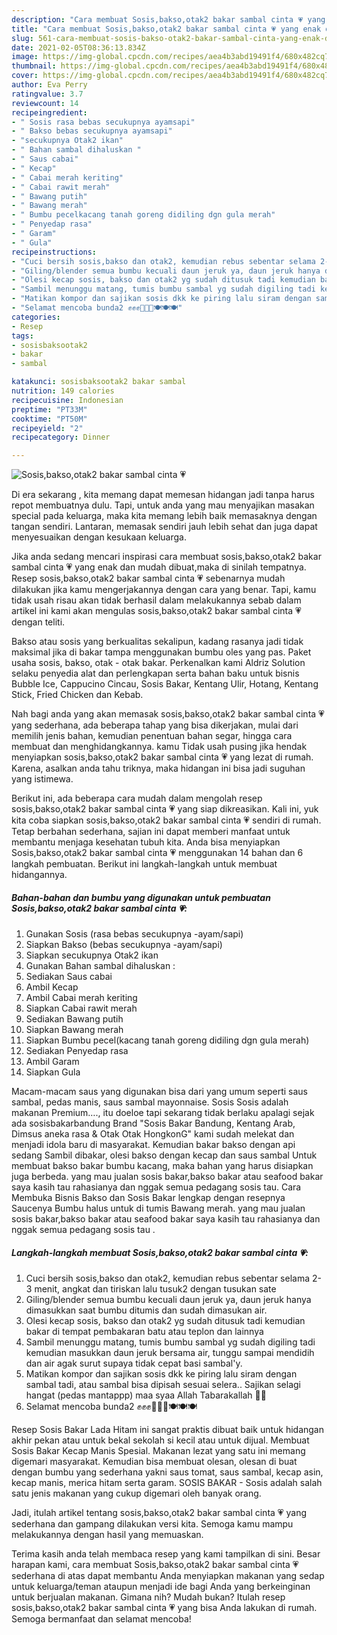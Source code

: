 ```yaml
---
description: "Cara membuat Sosis,bakso,otak2 bakar sambal cinta 💗 yang enak dan Mudah Dibuat"
title: "Cara membuat Sosis,bakso,otak2 bakar sambal cinta 💗 yang enak dan Mudah Dibuat"
slug: 561-cara-membuat-sosis-bakso-otak2-bakar-sambal-cinta-yang-enak-dan-mudah-dibuat
date: 2021-02-05T08:36:13.834Z
image: https://img-global.cpcdn.com/recipes/aea4b3abd19491f4/680x482cq70/sosisbaksootak2-bakar-sambal-cinta-💗-foto-resep-utama.jpg
thumbnail: https://img-global.cpcdn.com/recipes/aea4b3abd19491f4/680x482cq70/sosisbaksootak2-bakar-sambal-cinta-💗-foto-resep-utama.jpg
cover: https://img-global.cpcdn.com/recipes/aea4b3abd19491f4/680x482cq70/sosisbaksootak2-bakar-sambal-cinta-💗-foto-resep-utama.jpg
author: Eva Perry
ratingvalue: 3.7
reviewcount: 14
recipeingredient:
- " Sosis rasa bebas secukupnya ayamsapi"
- " Bakso bebas secukupnya ayamsapi"
- "secukupnya Otak2 ikan"
- " Bahan sambal dihaluskan "
- " Saus cabai"
- " Kecap"
- " Cabai merah keriting"
- " Cabai rawit merah"
- " Bawang putih"
- " Bawang merah"
- " Bumbu pecelkacang tanah goreng didiling dgn gula merah"
- " Penyedap rasa"
- " Garam"
- " Gula"
recipeinstructions:
- "Cuci bersih sosis,bakso dan otak2, kemudian rebus sebentar selama 2-3 menit, angkat dan tiriskan lalu tusuk2 dengan tusukan sate"
- "Giling/blender semua bumbu kecuali daun jeruk ya, daun jeruk hanya dimasukkan saat bumbu ditumis dan sudah dimasukan air."
- "Olesi kecap sosis, bakso dan otak2 yg sudah ditusuk tadi kemudian bakar di tempat pembakaran batu atau teplon dan lainnya"
- "Sambil menunggu matang, tumis bumbu sambal yg sudah digiling tadi kemudian masukkan daun jeruk bersama air, tunggu sampai mendidih dan air agak surut supaya tidak cepat basi sambal&#39;y."
- "Matikan kompor dan sajikan sosis dkk ke piring lalu siram dengan sambal tadi, atau sambal bisa dipisah sesuai selera.. Sajikan selagi hangat (pedas mantappp) maa syaa Allah Tabarakallah 💞💞"
- "Selamat mencoba bunda2 ✊✊✊🍢🍢🍢🍽🍽🍽"
categories:
- Resep
tags:
- sosisbaksootak2
- bakar
- sambal

katakunci: sosisbaksootak2 bakar sambal 
nutrition: 149 calories
recipecuisine: Indonesian
preptime: "PT33M"
cooktime: "PT50M"
recipeyield: "2"
recipecategory: Dinner

---
```



![Sosis,bakso,otak2 bakar sambal cinta 💗](https://img-global.cpcdn.com/recipes/aea4b3abd19491f4/680x482cq70/sosisbaksootak2-bakar-sambal-cinta-💗-foto-resep-utama.jpg)

Di era  sekarang , kita memang dapat memesan hidangan jadi tanpa harus repot membuatnya dulu. Tapi, untuk anda yang mau menyajikan masakan special pada keluarga, maka kita memang lebih baik memasaknya dengan tangan sendiri. Lantaran, memasak sendiri jauh lebih sehat dan juga dapat menyesuaikan dengan kesukaan keluarga.

Jika anda sedang mencari inspirasi cara membuat sosis,bakso,otak2 bakar sambal cinta 💗 yang enak dan mudah dibuat,maka di sinilah tempatnya. Resep sosis,bakso,otak2 bakar sambal cinta 💗  sebenarnya mudah dilakukan jika kamu mengerjakannya dengan cara yang benar. Tapi, kamu tidak usah risau akan tidak berhasil dalam melakukannya 
sebab dalam artikel ini kami akan mengulas sosis,bakso,otak2 bakar sambal cinta 💗 dengan teliti.  

Bakso atau sosis yang berkualitas sekalipun, kadang rasanya jadi tidak maksimal jika di bakar tampa menggunakan bumbu oles yang pas. Paket usaha sosis, bakso, otak - otak bakar. Perkenalkan kami Aldriz Solution selaku penyedia alat dan perlengkapan serta bahan baku untuk bisnis Bubble Ice, Cappucino Cincau, Sosis Bakar, Kentang Ulir, Hotang, Kentang Stick, Fried Chicken dan Kebab.

Nah bagi anda yang akan memasak sosis,bakso,otak2 bakar sambal cinta 💗 yang sederhana, ada beberapa tahap yang bisa dikerjakan, mulai dari memilih jenis bahan, kemudian penentuan bahan segar, hingga cara membuat dan menghidangkannya. kamu Tidak usah pusing jika hendak menyiapkan sosis,bakso,otak2 bakar sambal cinta 💗 yang lezat di rumah. Karena, asalkan anda  tahu triknya, maka hidangan ini bisa jadi suguhan yang istimewa.

Berikut ini, ada beberapa cara mudah dalam mengolah resep sosis,bakso,otak2 bakar sambal cinta 💗 yang siap dikreasikan. Kali ini, yuk kita coba siapkan sosis,bakso,otak2 bakar sambal cinta 💗 sendiri di rumah. Tetap berbahan sederhana, sajian ini dapat memberi manfaat untuk membantu menjaga kesehatan tubuh kita. Anda bisa menyiapkan Sosis,bakso,otak2 bakar sambal cinta 💗 menggunakan 14 bahan dan 6 langkah pembuatan. Berikut ini langkah-langkah untuk membuat hidangannya.

<!--inarticleads1-->

##### Bahan-bahan dan bumbu yang digunakan untuk pembuatan Sosis,bakso,otak2 bakar sambal cinta 💗:

1. Gunakan  Sosis (rasa bebas secukupnya -ayam/sapi)
1. Siapkan  Bakso (bebas secukupnya -ayam/sapi)
1. Siapkan secukupnya Otak2 ikan
1. Gunakan  Bahan sambal dihaluskan :
1. Sediakan  Saus cabai
1. Ambil  Kecap
1. Ambil  Cabai merah keriting
1. Siapkan  Cabai rawit merah
1. Sediakan  Bawang putih
1. Siapkan  Bawang merah
1. Siapkan  Bumbu pecel(kacang tanah goreng didiling dgn gula merah)
1. Sediakan  Penyedap rasa
1. Ambil  Garam
1. Siapkan  Gula


Macam-macam saus yang digunakan bisa dari yang umum seperti saus sambal, pedas manis, saus sambal mayonnaise. Sosis Sosis adalah makanan Premium…., itu doeloe tapi sekarang tidak berlaku apalagi sejak ada sosisbakarbandung Brand &#34;Sosis Bakar Bandung, Kentang Arab, Dimsus aneka rasa &amp; Otak Otak HongkonG&#34; kami sudah melekat dan menjadi idola baru di masyarakat. Kemudian bakar bakso dengan api sedang Sambil dibakar, olesi bakso dengan kecap dan saus sambal Untuk membuat bakso bakar bumbu kacang, maka bahan yang harus disiapkan juga berbeda. yang mau jualan sosis bakar,bakso bakar atau seafood bakar saya kasih tau rahasianya dan nggak semua pedagang sosis tau. Cara Membuka Bisnis Bakso dan Sosis Bakar lengkap dengan resepnya Saucenya Bumbu halus untuk di tumis Bawang merah. yang mau jualan sosis bakar,bakso bakar atau seafood bakar saya kasih tau rahasianya dan nggak semua pedagang sosis tau . 

<!--inarticleads2-->

##### Langkah-langkah membuat Sosis,bakso,otak2 bakar sambal cinta 💗:

1. Cuci bersih sosis,bakso dan otak2, kemudian rebus sebentar selama 2-3 menit, angkat dan tiriskan lalu tusuk2 dengan tusukan sate
1. Giling/blender semua bumbu kecuali daun jeruk ya, daun jeruk hanya dimasukkan saat bumbu ditumis dan sudah dimasukan air.
1. Olesi kecap sosis, bakso dan otak2 yg sudah ditusuk tadi kemudian bakar di tempat pembakaran batu atau teplon dan lainnya
1. Sambil menunggu matang, tumis bumbu sambal yg sudah digiling tadi kemudian masukkan daun jeruk bersama air, tunggu sampai mendidih dan air agak surut supaya tidak cepat basi sambal&#39;y.
1. Matikan kompor dan sajikan sosis dkk ke piring lalu siram dengan sambal tadi, atau sambal bisa dipisah sesuai selera.. Sajikan selagi hangat (pedas mantappp) maa syaa Allah Tabarakallah 💞💞
1. Selamat mencoba bunda2 ✊✊✊🍢🍢🍢🍽🍽🍽


Resep Sosis Bakar Lada Hitam ini sangat praktis dibuat baik untuk hidangan akhir pekan atau untuk bekal sekolah si kecil atau untuk dijual. Membuat Sosis Bakar Kecap Manis Spesial. Makanan lezat yang satu ini memang digemari masyarakat. Kemudian bisa membuat olesan, olesan di buat dengan bumbu yang sederhana yakni saus tomat, saus sambal, kecap asin, kecap manis, merica hitam serta garam. SOSIS BAKAR - Sosis adalah salah satu jenis makanan yang cukup digemari oleh banyak orang. 

Jadi, itulah artikel tentang  sosis,bakso,otak2 bakar sambal cinta 💗  yang sederhana dan gampang dilakukan versi kita. Semoga kamu mampu melakukannya dengan hasil yang memuaskan. 

Terima kasih anda telah membaca resep yang kami tampilkan di sini. Besar harapan kami, cara membuat  Sosis,bakso,otak2 bakar sambal cinta 💗 sederhana di atas dapat membantu Anda menyiapkan makanan yang sedap untuk keluarga/teman ataupun menjadi ide bagi Anda yang berkeinginan untuk berjualan makanan. Gimana nih? Mudah bukan? Itulah resep sosis,bakso,otak2 bakar sambal cinta 💗 yang bisa Anda lakukan di rumah. Semoga bermanfaat dan selamat mencoba!

